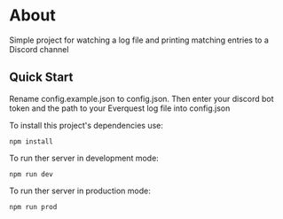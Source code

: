 # About
Simple project for watching a log file and printing matching entries to a Discord channel

## Quick Start
Rename config.example.json to config.json.  Then enter your discord bot token and the path to your Everquest log file into config.json

To install this project's dependencies use:
```
npm install
```
To run ther server in development mode:
```
npm run dev
```
To run ther server in production mode:
```
npm run prod
```